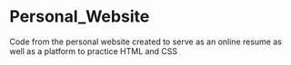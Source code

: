 # Personal_Website

Code from the personal website created to serve as an online resume as well as a platform to practice HTML and CSS
